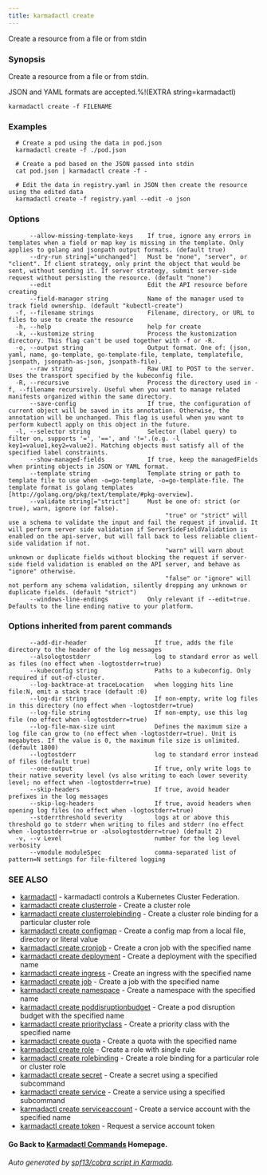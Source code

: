 ```yaml
---
title: karmadactl create
---
```


Create a resource from a file or from stdin

### Synopsis

Create a resource from a file or from stdin.

 JSON and YAML formats are accepted.%!(EXTRA string=karmadactl)

```
karmadactl create -f FILENAME
```

### Examples

```
  # Create a pod using the data in pod.json
  karmadactl create -f ./pod.json
  
  # Create a pod based on the JSON passed into stdin
  cat pod.json | karmadactl create -f -
  
  # Edit the data in registry.yaml in JSON then create the resource using the edited data
  karmadactl create -f registry.yaml --edit -o json
```

### Options

```
      --allow-missing-template-keys    If true, ignore any errors in templates when a field or map key is missing in the template. Only applies to golang and jsonpath output formats. (default true)
      --dry-run string[="unchanged"]   Must be "none", "server", or "client". If client strategy, only print the object that would be sent, without sending it. If server strategy, submit server-side request without persisting the resource. (default "none")
      --edit                           Edit the API resource before creating
      --field-manager string           Name of the manager used to track field ownership. (default "kubectl-create")
  -f, --filename strings               Filename, directory, or URL to files to use to create the resource
  -h, --help                           help for create
  -k, --kustomize string               Process the kustomization directory. This flag can't be used together with -f or -R.
  -o, --output string                  Output format. One of: (json, yaml, name, go-template, go-template-file, template, templatefile, jsonpath, jsonpath-as-json, jsonpath-file).
      --raw string                     Raw URI to POST to the server.  Uses the transport specified by the kubeconfig file.
  -R, --recursive                      Process the directory used in -f, --filename recursively. Useful when you want to manage related manifests organized within the same directory.
      --save-config                    If true, the configuration of current object will be saved in its annotation. Otherwise, the annotation will be unchanged. This flag is useful when you want to perform kubectl apply on this object in the future.
  -l, --selector string                Selector (label query) to filter on, supports '=', '==', and '!='.(e.g. -l key1=value1,key2=value2). Matching objects must satisfy all of the specified label constraints.
      --show-managed-fields            If true, keep the managedFields when printing objects in JSON or YAML format.
      --template string                Template string or path to template file to use when -o=go-template, -o=go-template-file. The template format is golang templates [http://golang.org/pkg/text/template/#pkg-overview].
      --validate string[="strict"]     Must be one of: strict (or true), warn, ignore (or false).
                                       		"true" or "strict" will use a schema to validate the input and fail the request if invalid. It will perform server side validation if ServerSideFieldValidation is enabled on the api-server, but will fall back to less reliable client-side validation if not.
                                       		"warn" will warn about unknown or duplicate fields without blocking the request if server-side field validation is enabled on the API server, and behave as "ignore" otherwise.
                                       		"false" or "ignore" will not perform any schema validation, silently dropping any unknown or duplicate fields. (default "strict")
      --windows-line-endings           Only relevant if --edit=true. Defaults to the line ending native to your platform.
```

### Options inherited from parent commands

```
      --add-dir-header                   If true, adds the file directory to the header of the log messages
      --alsologtostderr                  log to standard error as well as files (no effect when -logtostderr=true)
      --kubeconfig string                Paths to a kubeconfig. Only required if out-of-cluster.
      --log-backtrace-at traceLocation   when logging hits line file:N, emit a stack trace (default :0)
      --log-dir string                   If non-empty, write log files in this directory (no effect when -logtostderr=true)
      --log-file string                  If non-empty, use this log file (no effect when -logtostderr=true)
      --log-file-max-size uint           Defines the maximum size a log file can grow to (no effect when -logtostderr=true). Unit is megabytes. If the value is 0, the maximum file size is unlimited. (default 1800)
      --logtostderr                      log to standard error instead of files (default true)
      --one-output                       If true, only write logs to their native severity level (vs also writing to each lower severity level; no effect when -logtostderr=true)
      --skip-headers                     If true, avoid header prefixes in the log messages
      --skip-log-headers                 If true, avoid headers when opening log files (no effect when -logtostderr=true)
      --stderrthreshold severity         logs at or above this threshold go to stderr when writing to files and stderr (no effect when -logtostderr=true or -alsologtostderr=true) (default 2)
  -v, --v Level                          number for the log level verbosity
      --vmodule moduleSpec               comma-separated list of pattern=N settings for file-filtered logging
```

### SEE ALSO

* [karmadactl](karmadactl.md)	 - karmadactl controls a Kubernetes Cluster Federation.
* [karmadactl create clusterrole](karmadactl_create_clusterrole.md)	 - Create a cluster role
* [karmadactl create clusterrolebinding](karmadactl_create_clusterrolebinding.md)	 - Create a cluster role binding for a particular cluster role
* [karmadactl create configmap](karmadactl_create_configmap.md)	 - Create a config map from a local file, directory or literal value
* [karmadactl create cronjob](karmadactl_create_cronjob.md)	 - Create a cron job with the specified name
* [karmadactl create deployment](karmadactl_create_deployment.md)	 - Create a deployment with the specified name
* [karmadactl create ingress](karmadactl_create_ingress.md)	 - Create an ingress with the specified name
* [karmadactl create job](karmadactl_create_job.md)	 - Create a job with the specified name
* [karmadactl create namespace](karmadactl_create_namespace.md)	 - Create a namespace with the specified name
* [karmadactl create poddisruptionbudget](karmadactl_create_poddisruptionbudget.md)	 - Create a pod disruption budget with the specified name
* [karmadactl create priorityclass](karmadactl_create_priorityclass.md)	 - Create a priority class with the specified name
* [karmadactl create quota](karmadactl_create_quota.md)	 - Create a quota with the specified name
* [karmadactl create role](karmadactl_create_role.md)	 - Create a role with single rule
* [karmadactl create rolebinding](karmadactl_create_rolebinding.md)	 - Create a role binding for a particular role or cluster role
* [karmadactl create secret](karmadactl_create_secret.md)	 - Create a secret using a specified subcommand
* [karmadactl create service](karmadactl_create_service.md)	 - Create a service using a specified subcommand
* [karmadactl create serviceaccount](karmadactl_create_serviceaccount.md)	 - Create a service account with the specified name
* [karmadactl create token](karmadactl_create_token.md)	 - Request a service account token

#### Go Back to [Karmadactl Commands](karmadactl_index.md) Homepage.


###### Auto generated by [spf13/cobra script in Karmada](https://github.com/karmada-io/karmada/tree/master/hack/tools/genkarmadactldocs).